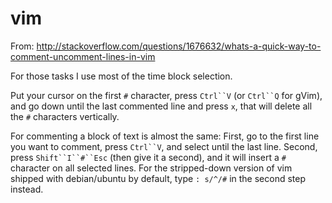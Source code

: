 # vim

From: http://stackoverflow.com/questions/1676632/whats-a-quick-way-to-comment-uncomment-lines-in-vim

For those tasks I use most of the time block selection.

Put your cursor on the first `#` character, press `Ctrl``V` (or `Ctrl``Q` for gVim), and go down until the last commented line and press `x`, that will delete all the `#` characters vertically.

For commenting a block of text is almost the same: First, go to the first line you want to comment, press `Ctrl``V`, and select until the last line. Second, press `Shift``I``#``Esc` (then give it a second), and it will insert a `#` character on all selected lines. For the stripped-down version of vim shipped with debian/ubuntu by default, type `: s/^/#` in the second step instead.
